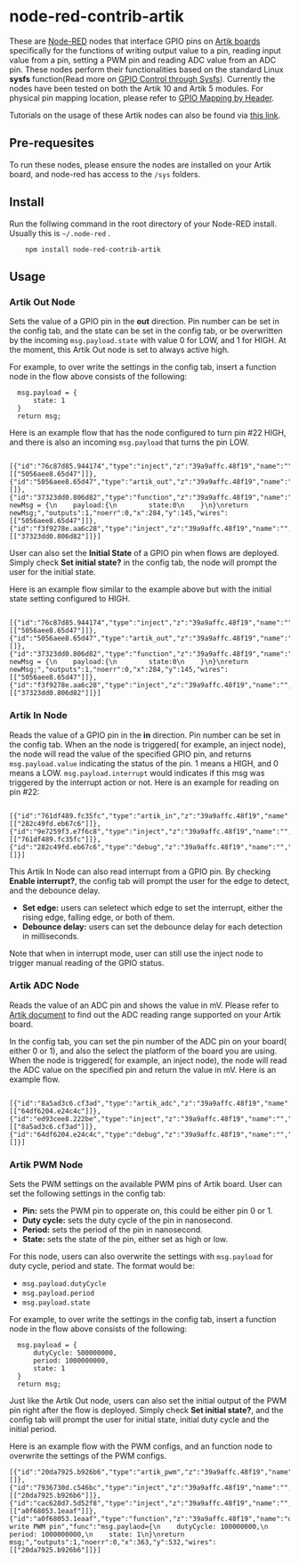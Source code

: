 # node-red-contrib-artik


These are [Node-RED](http://nodered.org) nodes that interface GPIO pins on [Artik boards](https://developer.artik.io/overview) specifically for the functions of writing output value to a pin, reading input value from a pin, setting a PWM pin and reading ADC value from an ADC pin. These nodes perform their functionalities based on the standard Linux **sysfs** function(Read more on [GPIO Control through Sysfs](https://developer.artik.io/documentation/developer-guide/gpio/kernel-gpio.html#gpio-control-through-sysfs)). Currently the nodes have been tested on both the Artik 10 and Artik 5 modules. For physical pin mapping location, please refer to [GPIO Mapping by Header](https://developer.artik.io/documentation/developer-guide/gpio/gpio-mapping.html). 

Tutorials on the usage of these Artik nodes can also be found via [this link](http://developers.sensetecnic.com/article/tutorial-controlling-an-artik-board-using-fred-and-node-red/).


## Pre-requesites

To run these nodes, please ensure the nodes are installed on your Artik board, and node-red has access to the `/sys` folders. 


## Install

Run the follwing command in the root directory of your Node-RED install.
Usually this is `~/.node-red` .
```
    npm install node-red-contrib-artik
```

## Usage

### Artik Out Node

Sets the value of a GPIO pin in the **out** direction. Pin number can be set in the config tab, and the state can be set in the config tab, or be overwritten by the incoming `msg.payload.state` with value 0 for LOW, and 1 for HIGH. At the moment, this Artik Out node is set to always active high.

For example, to over write the settings in the config tab, insert a function node in the flow above consists of the following:

```
  msg.payload = {
      state: 1
  }
  return msg;
```

Here is an example flow that has the node configured to turn pin #22 HIGH, and there is also an incoming `msg.payload` that turns the pin LOW.


```
  [{"id":"76c87d85.944174","type":"inject","z":"39a9affc.48f19","name":"","topic":"","payload":"","payloadType":"date","repeat":"","crontab":"","once":false,"x":158,"y":59,"wires":[["5056aee8.65d47"]]},{"id":"5056aee8.65d47","type":"artik_out","z":"39a9affc.48f19","name":"","pin":"22","state":"1","enableInitialState":"","initialState":"","x":380,"y":67,"wires":[]},{"id":"37323dd0.806d82","type":"function","z":"39a9affc.48f19","name":"off","func":"var newMsg = {\n    payload:{\n        state:0\n    }\n}\nreturn newMsg;","outputs":1,"noerr":0,"x":284,"y":145,"wires":[["5056aee8.65d47"]]},{"id":"f3f9278e.aa6c28","type":"inject","z":"39a9affc.48f19","name":"","topic":"","payload":"","payloadType":"date","repeat":"","crontab":"","once":false,"x":142,"y":146,"wires":[["37323dd0.806d82"]]}]  
```

User can also set the **Initial State** of a GPIO pin when flows are deployed. Simply check **Set initial state?** in the config tab, the node will prompt the user for the initial state.

Here is an example flow similar to the example above but with the initial state setting configured to HIGH.

```
  [{"id":"76c87d85.944174","type":"inject","z":"39a9affc.48f19","name":"","topic":"","payload":"","payloadType":"date","repeat":"","crontab":"","once":false,"x":158,"y":59,"wires":[["5056aee8.65d47"]]},{"id":"5056aee8.65d47","type":"artik_out","z":"39a9affc.48f19","name":"","pin":"22","state":"1","enableInitialState":true,"initialState":"1","x":380,"y":67,"wires":[]},{"id":"37323dd0.806d82","type":"function","z":"39a9affc.48f19","name":"off","func":"var newMsg = {\n    payload:{\n        state:0\n    }\n}\nreturn newMsg;","outputs":1,"noerr":0,"x":284,"y":145,"wires":[["5056aee8.65d47"]]},{"id":"f3f9278e.aa6c28","type":"inject","z":"39a9affc.48f19","name":"","topic":"","payload":"","payloadType":"date","repeat":"","crontab":"","once":false,"x":142,"y":146,"wires":[["37323dd0.806d82"]]}]
```

### Artik In Node

Reads the value of a GPIO pin in the **in** direction. Pin number can be set in the config tab. 
When an the node is triggered( for example, an inject node), the node will read the value of the specified GPIO pin, and returns `msg.payload.value` indicating the status of the pin. 1 means a HIGH, and 0 means a LOW. `msg.payload.interrupt` would indicates if this msg was triggered by the interrupt action or not. Here is an example for reading on pin #22:

```
  [{"id":"761df489.fc35fc","type":"artik_in","z":"39a9affc.48f19","name":"","pin":"22","enableInterrupt":"","edge":"","debounce":"","x":304,"y":254,"wires":[["282c49fd.eb67c6"]]},{"id":"9e7259f3.e7f6c8","type":"inject","z":"39a9affc.48f19","name":"","topic":"","payload":"","payloadType":"date","repeat":"","crontab":"","once":false,"x":125,"y":246,"wires":[["761df489.fc35fc"]]},{"id":"282c49fd.eb67c6","type":"debug","z":"39a9affc.48f19","name":"","active":true,"console":"false","complete":"false","x":489,"y":251,"wires":[]}]
```

This Artik In Node can also read interrupt from a GPIO pin. By checking **Enable interrupt?**, the config tab will prompt the user for the edge to detect, and the debounce delay.

* **Set edge:** users can seletect which edge to set the interrupt, either the rising edge, falling edge, or both of them.
* **Debounce delay:** users can set the debounce delay for each detection in milliseconds.

Note that when in interrupt mode, user can still use the inject node to trigger manual reading of the GPIO status. 


### Artik ADC Node

Reads the value of an ADC pin and shows the value in mV. Please refer to [Artik document](https://developer.artik.io/documentation/developer-guide/gpio/kernel-gpio.html) to find out the ADC reading range supported on your Artik board. 

In the config tab, you can set the pin number of the ADC pin on your board( either 0 or 1), and also the select the platform of the board you are using. When the node is triggered( for example, an inject node), the node will read the ADC value on the specified pin and return the value in mV. Here is an example flow.

```
  [{"id":"8a5ad3c6.cf3ad","type":"artik_adc","z":"39a9affc.48f19","name":"","pin":"0","platform":"artik_10","x":314,"y":369,"wires":[["64df6204.e24c4c"]]},{"id":"ed93cee8.222be","type":"inject","z":"39a9affc.48f19","name":"","topic":"","payload":"","payloadType":"date","repeat":"","crontab":"","once":false,"x":128,"y":364,"wires":[["8a5ad3c6.cf3ad"]]},{"id":"64df6204.e24c4c","type":"debug","z":"39a9affc.48f19","name":"","active":true,"console":"false","complete":"false","x":484,"y":360,"wires":[]}]
```

### Artik PWM Node

Sets the PWM settings on the available PWM pins of Artik board. User can set the following settings  in the config tab:
* **Pin:** sets the PWM pin to opperate on, this could be either pin 0 or 1.
* **Duty cycle:** sets the duty cycle of the pin in nanosecond. 
* **Period:** sets the period of the pin in nanosecond.
* **State:** sets the state of the pin, either set as high or low. 

For this node, users can also overwrite the settings with `msg.payload` for duty cycle, period and state. The format would be:
* `msg.payload.dutyCycle`
* `msg.payload.period`
* `msg.payload.state`

For example, to over write the settings in the config tab, insert a function node in the flow above consists of the following:

```
  msg.payload = {
      dutyCycle: 500000000,
      period: 1000000000,
      state: 1
  }
  return msg;
```

Just like the Artik Out node, users can also set the initial output of the PWM pin right after the flow is deployed. Simply check **Set initial state?**, and the config tab will prompt the user for initial state, initial duty cycle and the initial period.

Here is an example flow with the PWM configs, and an function node to overwrite the settings of the PWM configs.

```
[{"id":"20da7925.b926b6","type":"artik_pwm","z":"39a9affc.48f19","name":"","pin":"0","dutyCycle":"50000000","period":"100000000","state":"0","enableInitialState":true,"initialState":"1","initialDutyCycle":"600000000","initialPeriod":"900000000","x":547,"y":470,"wires":[]},{"id":"7936730d.c546bc","type":"inject","z":"39a9affc.48f19","name":"","topic":"","payload":"","payloadType":"date","repeat":"","crontab":"","once":false,"x":178,"y":470,"wires":[["20da7925.b926b6"]]},{"id":"cac628d7.5d52f8","type":"inject","z":"39a9affc.48f19","name":"","topic":"","payload":"","payloadType":"date","repeat":"","crontab":"","once":false,"x":166,"y":531,"wires":[["a0f68053.1eaaf"]]},{"id":"a0f68053.1eaaf","type":"function","z":"39a9affc.48f19","name":"over write PWM pin","func":"msg.paylaod={\n    dutyCycle: 100000000,\n    period: 1000000000,\n    state: 1\n}\nreturn msg;","outputs":1,"noerr":0,"x":363,"y":532,"wires":[["20da7925.b926b6"]]}]
```


